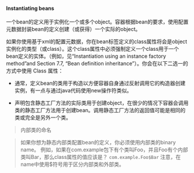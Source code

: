 #### Instantiating beans

一个bean的定义用于实例化一个或多个object。容器根据bean的要求，使用配置元数据封装bean的定义创建（或获得）一个实际的object。

如果你使用基于xml的配置元数据，你在bean标签定义的class属性将会是object实例化的类型（或class）。这个class属性中必须强制定义一个class用于一个bean定义的实体。（例如，见“Instantiation using an instance factory method”and Section 7.7, “Bean definition inheritance”）。你会在以下二选一的方式中使用 Class 属性：

* 通常，定义bean的类用于构造以方便容器自身通过反射调用它的构造器创建实例，有一点与通过java代码使用new操作符类似。

* 声明包含静态工厂方法的实际类用于创建object，在很少的情况下容器会调用类的静态工厂方法用于创建bean。调用静态工厂方法的返回值可能是相同的类或完全是另外一个类。

>内部类的命名

>如果你想为静态内部类配置bean的定义，你必须使用内部类的binary name。
>例如，如果在com.example包下有个类叫Foo，并且Foo有个内部类叫Bar，那么class属性的值应该是？
>```com.example.Foo$Bar```
>注意，在name中使用$符号用于区分内部类和外部类。